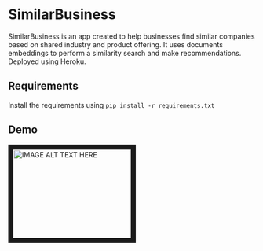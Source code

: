 # SimilarBusiness
SimilarBusiness is an app created to help businesses find similar companies based on shared industry and product offering. It uses documents embeddings to perform a similarity search and make recommendations. Deployed using Heroku.

Requirements
---
Install the requirements using `pip install -r requirements.txt`

Demo
---
<a href="https://vimeo.com/277233466" target="_blank"><img src="http://img.youtube.com/vi/YOUTUBE_VIDEO_ID_HERE/0.jpg" 
alt="IMAGE ALT TEXT HERE" width="240" height="180" border="10" /></a>
